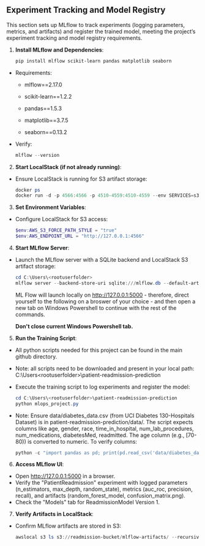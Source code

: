 ## Experiment Tracking and Model Registry

This section sets up MLflow to track experiments (logging parameters, metrics, and artifacts) and register the trained model, meeting the project’s experiment tracking and model registry requirements.

1. **Install MLflow and Dependencies**:
   ```powershell
   pip install mlflow scikit-learn pandas matplotlib seaborn
   ```
- Requirements:
  
  + mlflow==2.17.0
  
  + scikit-learn==1.2.2
  
  + pandas==1.5.3
  
  + matplotlib==3.7.5
  
  + seaborn==0.13.2

- Verify:
  ```powershell
  mlflow --version
  ```

2. **Start LocalStack (if not already running)**:

- Ensure LocalStack is running for S3 artifact storage:
   ```powershell
   docker ps
   docker run -d -p 4566:4566 -p 4510-4559:4510-4559 --env SERVICES=s3,sns --env HOSTNAME_EXTERNAL=localhost --env S3_PATH_STYLE=1 localstack/localstack
   ```

3. **Set Environment Variables**:

- Configure LocalStack for S3 access:
   ```powershell
   $env:AWS_S3_FORCE_PATH_STYLE = "true"
   $env:AWS_ENDPOINT_URL = "http://127.0.0.1:4566"
   ```


4. **Start MLflow Server**:

- Launch the MLflow server with a SQLite backend and LocalStack S3 artifact storage:
   ```powershell
   cd C:\Users\<rootuserfolder>
   mlflow server --backend-store-uri sqlite:///mlflow.db --default-artifact-root s3://readmission-bucket/mlflow-artifacts --host 127.0.0.1 --port 5000
   ```
  ML Flow will launch locally on http://127.0.0.1:5000 - therefore, direct yourself to the following on a broswer of your choice - and then open a new tab on Windows Powershell to continue with the rest of the commands.

  **Don't close current Windows Powershell tab.**

5. **Run the Training Script**:

- All python scripts needed for this project can be found in the main github directory.
- Note: all scripts need to be downloaded and present in your local path: C:\Users\<rootuserfolder>\patient-readmission-prediction
- Execute the training script to log experiments and register the model:
   ```powershell
   cd C:\Users\<rootuserfolder>\patient-readmission-prediction
   python mlops_project.py
   ```

- Note: Ensure data/diabetes_data.csv (from UCI Diabetes 130-Hospitals Dataset) is in patient-readmission-prediction/data/. The script expects columns like age, gender, race, time_in_hospital, num_lab_procedures, num_medications, diabetesMed, readmitted. The age column (e.g., [70-80)) is converted to numeric. To verify columns:
  ```powershell
  python -c "import pandas as pd; print(pd.read_csv('data/diabetes_data.csv').columns)"
  ```

6. **Access MLflow UI**:
   
- Open http://127.0.0.1:5000 in a browser.
- Verify the "PatientReadmission" experiment with logged parameters (n_estimators, max_depth, random_state), metrics (auc_roc, precision, recall), and artifacts (random_forest_model, confusion_matrix.png).
- Check the "Models" tab for ReadmissionModel Version 1.

7. **Verify Artifacts in LocalStack**:
- Confirm MLflow artifacts are stored in S3:
   ```powershell
   awslocal s3 ls s3://readmission-bucket/mlflow-artifacts/ --recursive
   ```
